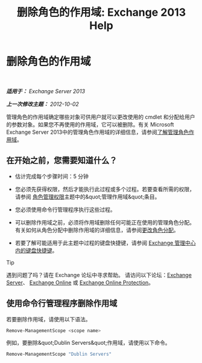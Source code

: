 ﻿---
title: '删除角色的作用域: Exchange 2013 Help'
TOCTitle: 删除角色的作用域
ms:assetid: ad17cba0-a8d3-4f40-b3c9-c37e6e5c3f36
ms:mtpsurl: https://technet.microsoft.com/zh-cn/library/Dd351051(v=EXCHG.150)
ms:contentKeyID: 50491294
ms.date: 05/21/2018
mtps_version: v=EXCHG.150
ms.translationtype: MT
---

# 删除角色的作用域

 

_**适用于：** Exchange Server 2013_

_**上一次修改主题：** 2012-10-02_

管理角色的作用域确定哪些对象可供用户就可以更改使用的 cmdlet 和分配给用户的参数对象。如果您不再使用的作用域，它可以被删除。有关 Microsoft Exchange Server 2013中的管理角色作用域的详细信息，请参阅[了解管理角色作用域](understanding-management-role-scopes-exchange-2013-help.md)。

## 在开始之前，您需要知道什么？

  - 估计完成每个步骤时间：5 分钟

  - 您必须先获得权限，然后才能执行此过程或多个过程。若要查看所需的权限，请参阅 [角色管理权限](role-management-permissions-exchange-2013-help.md)主题中的\&quot;管理作用域\&quot;条目。

  - 您必须使用命令行管理程序执行这些过程。

  - 可以删除作用域之前，必须将作用域删除任何可能正在使用的管理角色分配。有关如何从角色分配中删除作用域的详细信息，请参阅[更改角色分配](change-a-role-assignment-exchange-2013-help.md)。

  - 若要了解可能适用于此主题中过程的键盘快捷键，请参阅 [Exchange 管理中心内的键盘快捷键](keyboard-shortcuts-in-the-exchange-admin-center-exchange-online-protection-help.md)。

> [!TIP]  
> 遇到问题了吗？请在 Exchange 论坛中寻求帮助。 请访问以下论坛：<a href="https://go.microsoft.com/fwlink/p/?linkid=60612">Exchange Server</a>、 <a href="https://go.microsoft.com/fwlink/p/?linkid=267542">Exchange Online</a> 或 <a href="https://go.microsoft.com/fwlink/p/?linkid=285351">Exchange Online Protection</a>。


## 使用命令行管理程序删除作用域

若要删除作用域，请使用以下语法。

```powershell
Remove-ManagementScope <scope name>
```

例如，要删除\&quot;Dublin Servers\&quot;作用域，请使用以下命令。

```powershell
Remove-ManagementScope "Dublin Servers"
```

